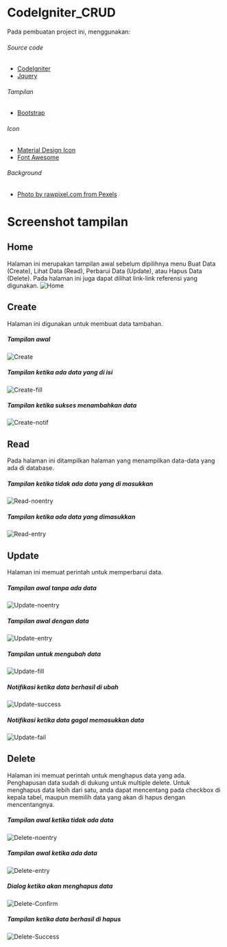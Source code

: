 # CodeIgniter_CRUD
Pada pembuatan project ini, menggunakan:
###### Source code
- [CodeIgniter](https://codeigniter.com/)
- [Jquery](https://jquery.com/)
###### Tampilan
- [Bootstrap](https://getbootstrap.com/)
###### Icon
- [Material Design Icon](https://material.io/tools/icons/)
- [Font Awesome](https://fontawesome.com/)
###### Background
- [Photo by rawpixel.com from Pexels](https://www.pexels.com/photo/man-and-woman-handshake-567633/)

# Screenshot tampilan
## Home
Halaman ini merupakan tampilan awal sebelum dipilihnya menu Buat Data (Create), Lihat Data (Read), Perbarui Data (Update), atau Hapus Data (Delete). Pada halaman ini juga dapat dilihat link-link referensi yang digunakan.
![Home](https://user-images.githubusercontent.com/28434711/55145210-ec0f6980-5174-11e9-9eed-ce644ff42168.PNG)

## Create
Halaman ini digunakan untuk membuat data tambahan. 
##### Tampilan awal
![Create](https://user-images.githubusercontent.com/28434711/55145191-e44fc500-5174-11e9-8f61-8bc6ce187edf.PNG)
##### Tampilan ketika ada data yang di isi
![Create-fill](https://user-images.githubusercontent.com/28434711/55145192-e580f200-5174-11e9-9098-9b3498665600.PNG)
##### Tampilan ketika sukses menambahkan data
![Create-notif](https://user-images.githubusercontent.com/28434711/55145204-eade3c80-5174-11e9-835f-f2c566dbca0e.PNG)

## Read
Pada halaman ini ditampilkan halaman yang menampilkan data-data yang ada di database.
##### Tampilan ketika tidak ada data yang di masukkan
![Read-noentry](https://user-images.githubusercontent.com/28434711/55145212-eca80000-5174-11e9-928c-1e97272e2716.PNG)
##### Tampilan ketika ada data yang dimasukkan
![Read-entry](https://user-images.githubusercontent.com/28434711/55145211-eca80000-5174-11e9-84ec-b65f7c7949bc.PNG)

## Update
Halaman ini memuat perintah untuk memperbarui data.
##### Tampilan awal tanpa ada data
![Update-noentry](https://user-images.githubusercontent.com/28434711/55145224-ee71c380-5174-11e9-8373-b6d76d2a091a.PNG)
##### Tampilan awal dengan data
![Update-entry](https://user-images.githubusercontent.com/28434711/55145215-ed409680-5174-11e9-8e52-6a49aecb20a1.PNG)
##### Tampilan untuk mengubah data
![Update-fill](https://user-images.githubusercontent.com/28434711/55145218-edd92d00-5174-11e9-8c83-84bde3d0389f.PNG)
##### Notifikasi ketika data berhasil di ubah
![Update-success](https://user-images.githubusercontent.com/28434711/55145225-ee71c380-5174-11e9-9e34-7e8a0db1bf72.PNG)
##### Notifikasi ketika data gagal memasukkan data
![Update-fail](https://user-images.githubusercontent.com/28434711/55145216-ed409680-5174-11e9-9f37-475890c780be.PNG)

## Delete
Halaman ini memuat perintah untuk menghapus data yang ada. Penghapusan data sudah di dukung untuk multiple delete. Untuk menghapus data lebih dari satu, anda dapat mencentang pada checkbox di kepala tabel, maupun memilih data yang akan di hapus dengan mencentangnya.
##### Tampilan awal ketika tidak ada data
![Delete-noentry](https://user-images.githubusercontent.com/28434711/55145207-ec0f6980-5174-11e9-8257-73e0cf19a1b6.PNG)
##### Tampilan awal ketika ada data
![Delete-entry](https://user-images.githubusercontent.com/28434711/55145206-eb76d300-5174-11e9-87ac-300bb015339a.PNG)
##### Dialog ketika akan menghapus data
![Delete-Confirm](https://user-images.githubusercontent.com/28434711/55145205-eade3c80-5174-11e9-81fd-abb533bd0f58.PNG)
##### Tampilan ketika data berhasil di hapus
![Delete-Success](https://user-images.githubusercontent.com/28434711/55145209-ec0f6980-5174-11e9-9b2e-2b6bcc36a9c1.PNG)
